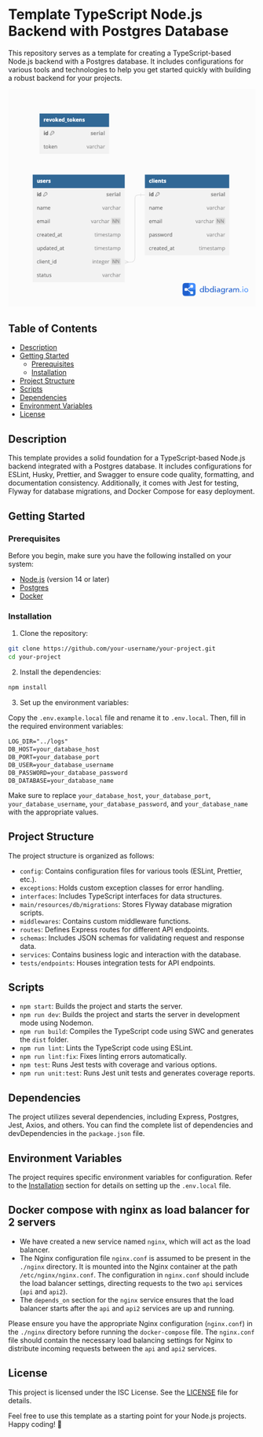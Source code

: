 # Template TypeScript Node.js Backend with Postgres Database

This repository serves as a template for creating a TypeScript-based Node.js backend with a Postgres database. It includes configurations for various tools and technologies to help you get started quickly with building a robust backend for your projects.

![Database Diagram](./sql/diagram.png)

## Table of Contents

- [Description](#description)
- [Getting Started](#getting-started)
  - [Prerequisites](#prerequisites)
  - [Installation](#installation)
- [Project Structure](#project-structure)
- [Scripts](#scripts)
- [Dependencies](#dependencies)
- [Environment Variables](#environment-variables)
- [License](#license)

## Description

This template provides a solid foundation for a TypeScript-based Node.js backend integrated with a Postgres database. It includes configurations for ESLint, Husky, Prettier, and Swagger to ensure code quality, formatting, and documentation consistency. Additionally, it comes with Jest for testing, Flyway for database migrations, and Docker Compose for easy deployment.

## Getting Started

### Prerequisites

Before you begin, make sure you have the following installed on your system:

- [Node.js](https://nodejs.org) (version 14 or later)
- [Postgres](https://www.postgresql.org/)
- [Docker](https://www.docker.com/)

### Installation

1. Clone the repository:

```bash
git clone https://github.com/your-username/your-project.git
cd your-project
```

2. Install the dependencies:

```bash
npm install
```

3. Set up the environment variables:

Copy the `.env.example.local` file and rename it to `.env.local`. Then, fill in the required environment variables:

```
LOG_DIR="../logs"
DB_HOST=your_database_host
DB_PORT=your_database_port
DB_USER=your_database_username
DB_PASSWORD=your_database_password
DB_DATABASE=your_database_name
```

Make sure to replace `your_database_host`, `your_database_port`, `your_database_username`, `your_database_password`, and `your_database_name` with the appropriate values.

## Project Structure

The project structure is organized as follows:

- `config`: Contains configuration files for various tools (ESLint, Prettier, etc.).
- `exceptions`: Holds custom exception classes for error handling.
- `interfaces`: Includes TypeScript interfaces for data structures.
- `main/resources/db/migrations`: Stores Flyway database migration scripts.
- `middlewares`: Contains custom middleware functions.
- `routes`: Defines Express routes for different API endpoints.
- `schemas`: Includes JSON schemas for validating request and response data.
- `services`: Contains business logic and interaction with the database.
- `tests/endpoints`: Houses integration tests for API endpoints.

## Scripts

- `npm start`: Builds the project and starts the server.
- `npm run dev`: Builds the project and starts the server in development mode using Nodemon.
- `npm run build`: Compiles the TypeScript code using SWC and generates the `dist` folder.
- `npm run lint`: Lints the TypeScript code using ESLint.
- `npm run lint:fix`: Fixes linting errors automatically.
- `npm test`: Runs Jest tests with coverage and various options.
- `npm run unit:test`: Runs Jest unit tests and generates coverage reports.

## Dependencies

The project utilizes several dependencies, including Express, Postgres, Jest, Axios, and others. You can find the complete list of dependencies and devDependencies in the `package.json` file.

## Environment Variables

The project requires specific environment variables for configuration. Refer to the [Installation](#installation) section for details on setting up the `.env.local` file.

## Docker compose with nginx as load balancer for 2 servers

- We have created a new service named `nginx`, which will act as the load balancer.
- The Nginx configuration file `nginx.conf` is assumed to be present in the `./nginx` directory. It is mounted into the Nginx container at the path `/etc/nginx/nginx.conf`. The configuration in `nginx.conf` should include the load balancer settings, directing requests to the two `api` services (`api` and `api2`).
- The `depends_on` section for the `nginx` service ensures that the load balancer starts after the `api` and `api2` services are up and running.

Please ensure you have the appropriate Nginx configuration (`nginx.conf`) in the `./nginx` directory before running the `docker-compose` file. The `nginx.conf` file should contain the necessary load balancing settings for Nginx to distribute incoming requests between the `api` and `api2` services.

## License

This project is licensed under the ISC License. See the [LICENSE](LICENSE) file for details.

Feel free to use this template as a starting point for your Node.js projects. Happy coding! 🚀

